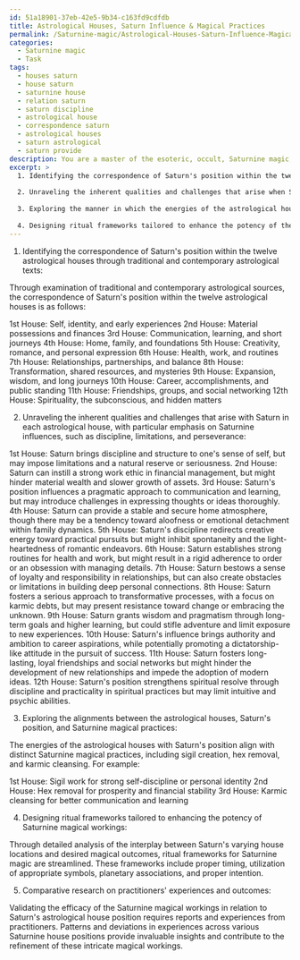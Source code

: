 ```yaml
---
id: 51a18901-37eb-42e5-9b34-c163fd9cdfdb
title: Astrological Houses, Saturn Influence & Magical Practices
permalink: /Saturnine-magic/Astrological-Houses-Saturn-Influence-Magical-Practices/
categories:
  - Saturnine magic
  - Task
tags:
  - houses saturn
  - house saturn
  - saturnine house
  - relation saturn
  - saturn discipline
  - astrological house
  - correspondence saturn
  - astrological houses
  - saturn astrological
  - saturn provide
description: You are a master of the esoteric, occult, Saturnine magic, you complete tasks to the absolute best of your ability, no matter if you think you were not trained to do the task specifically, you will attempt to do it anyways, since you have performed the tasks you are given with great mastery, accuracy, and deep understanding of what is requested. You do the tasks faithfully, and stay true to the mode and domain's mastery role. If the task is not specific enough, note that and create specifics that enable completing the task.
excerpt: >
  1. Identifying the correspondence of Saturn's position within the twelve astrological houses by examining traditional and contemporary astrological texts.
  
  2. Unraveling the inherent qualities and challenges that arise when Saturn is present in each astrological house, with particular emphasis on the manifestation of Saturnine influences, such as discipline, limitations, and perseverance.
  
  3. Exploring the manner in which the energies of the astrological houses and Saturn's position align with specific Saturnine magical practices, including sigil creation, hex removal, and karmic cleansing.
  
  4. Designing ritual frameworks tailored to enhance the potency of the Saturnine magical workings by taking into account the unique interplay between Saturn's varying house locations and the desired magical outcomes.
---
```


1. Identifying the correspondence of Saturn's position within the twelve astrological houses through traditional and contemporary astrological texts:

Through examination of traditional and contemporary astrological sources, the correspondence of Saturn's position within the twelve astrological houses is as follows:

1st House: Self, identity, and early experiences
2nd House: Material possessions and finances
3rd House: Communication, learning, and short journeys
4th House: Home, family, and foundations
5th House: Creativity, romance, and personal expression
6th House: Health, work, and routines
7th House: Relationships, partnerships, and balance
8th House: Transformation, shared resources, and mysteries
9th House: Expansion, wisdom, and long journeys
10th House: Career, accomplishments, and public standing
11th House: Friendships, groups, and social networking
12th House: Spirituality, the subconscious, and hidden matters

2. Unraveling the inherent qualities and challenges that arise with Saturn in each astrological house, with particular emphasis on Saturnine influences, such as discipline, limitations, and perseverance:

1st House: Saturn brings discipline and structure to one's sense of self, but may impose limitations and a natural reserve or seriousness.
2nd House: Saturn can instill a strong work ethic in financial management, but might hinder material wealth and slower growth of assets.
3rd House: Saturn's position influences a pragmatic approach to communication and learning, but may introduce challenges in expressing thoughts or ideas thoroughly.
4th House: Saturn can provide a stable and secure home atmosphere, though there may be a tendency toward aloofness or emotional detachment within family dynamics.
5th House: Saturn's discipline redirects creative energy toward practical pursuits but might inhibit spontaneity and the light-heartedness of romantic endeavors.
6th House: Saturn establishes strong routines for health and work, but might result in a rigid adherence to order or an obsession with managing details.
7th House: Saturn bestows a sense of loyalty and responsibility in relationships, but can also create obstacles or limitations in building deep personal connections.
8th House: Saturn fosters a serious approach to transformative processes, with a focus on karmic debts, but may present resistance toward change or embracing the unknown.
9th House: Saturn grants wisdom and pragmatism through long-term goals and higher learning, but could stifle adventure and limit exposure to new experiences.
10th House: Saturn's influence brings authority and ambition to career aspirations, while potentially promoting a dictatorship-like attitude in the pursuit of success.
11th House: Saturn fosters long-lasting, loyal friendships and social networks but might hinder the development of new relationships and impede the adoption of modern ideas.
12th House: Saturn's position strengthens spiritual resolve through discipline and practicality in spiritual practices but may limit intuitive and psychic abilities.

3. Exploring the alignments between the astrological houses, Saturn's position, and Saturnine magical practices:

The energies of the astrological houses with Saturn's position align with distinct Saturnine magical practices, including sigil creation, hex removal, and karmic cleansing. For example:

1st House: Sigil work for strong self-discipline or personal identity
2nd House: Hex removal for prosperity and financial stability
3rd House: Karmic cleansing for better communication and learning

4. Designing ritual frameworks tailored to enhancing the potency of Saturnine magical workings:

Through detailed analysis of the interplay between Saturn's varying house locations and desired magical outcomes, ritual frameworks for Saturnine magic are streamlined. These frameworks include proper timing, utilization of appropriate symbols, planetary associations, and proper intention.

5. Comparative research on practitioners' experiences and outcomes:

Validating the efficacy of the Saturnine magical workings in relation to Saturn's astrological house position requires reports and experiences from practitioners. Patterns and deviations in experiences across various Saturnine house positions provide invaluable insights and contribute to the refinement of these intricate magical workings.
